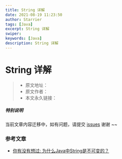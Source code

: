 ```yaml
---
title: String 详解
date: 2021-08-19 11:23:50
author: Starrier
tags: [Java]
excerpt: String 详解
swiper:
keywords: [Java]
description: String 详解
---
```


# String 详解

> * 原文地址：[]()
> * 原文作者：[]()
> * 本文永久链接：[]()

##### **特别说明**

当前文章内容迁移中，如有问题，请提交 [issues](https://github.com/Starrier/starrier.github.io/issues) 谢谢 ~~


### 参考文章

- [你有没有想过: 为什么Java中String是不可变的？](https://segmentfault.com/a/1190000018211009)
